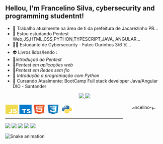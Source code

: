 ## Hellou, I'm Francelino Silva, cybersecurity and programming studentnt!
- 🔭 Trabalho atualmente na área de ti da prefeitura de Jacarézinho PR...
- 🌱 Estou estudando Pentest Web,JS,HTML,CSS,PYTHON,TYPESCRIPT,JAVA, ANGULAR...
- 👨‍🎓 Estudante de Cybersecurity - Fatec Ourinhos 3/6 ☠️...
- 👽 Livros lidos/lendo : 
- 📖*introduçaõ ao Pentest*
- 📖*Pentest em aplicações web*
- 📖*Pentest em Redes sem fio* 
- 📖 *Introdução a programação com Python* 
- 📖 Cursando Atualmente: BootCamp Full stack developer Java/Angular DIO - Santander
<div align="center">
  <a href="https://github.com/Francelino12">
  <img height="140em" src="https://github-readme-stats.vercel.app/api?username=Francelino12&show_icons=true&theme=dracula&include_all_commits=true&count_private=true"/>
  <img height="125em" src="https://github-readme-stats.vercel.app/api/top-langs/?username=Francelino12&layout=compact&langs_count=7&theme=dracula"/>
</div>

  <div style="display: inline_block"><br>
  <img align="center" alt="Francelino-Js" height="30" width="40" src="https://raw.githubusercontent.com/devicons/devicon/master/icons/javascript/javascript-plain.svg">
  <img align="center" alt="Francelino-Ts" height="30" width="40" src="https://raw.githubusercontent.com/devicons/devicon/master/icons/typescript/typescript-plain.svg">
  <img align="center" alt="Francelino-HTML" height="30" width="40" src="https://raw.githubusercontent.com/devicons/devicon/master/icons/html5/html5-original.svg">
  <img align="center" alt="Francelino-CSS" height="30" width="40" src="https://raw.githubusercontent.com/devicons/devicon/master/icons/css3/css3-original.svg">
  <img align="center" alt="Francelino-Python" height="30" width="40" src="https://raw.githubusercontent.com/devicons/devicon/master/icons/python/python-original.svg">
   <img align="right" alt="Francelino-photo" height="150" style="border-radius:70px;" src="https://media.discordapp.net/attachments/928852520477007872/936666048407687208/giphy.gif">
</div>
</div> 
  <hr/>
  
  <div> 
  <a href="https://www.instagram.com/francelino_silvaz" target="_blank"><img src="https://img.shields.io/badge/-Instagram-%23E4405F?style=for-the-badge&logo=instagram&logoColor=white" target="_blank"></a>
 	<a href="https://www.twitch.tv/francelinos" target="_blank"><img src="https://img.shields.io/badge/Twitch-9146FF?style=for-the-badge&logo=twitch&logoColor=white" target="_blank"></a> 
  <a href = "mailto:francelinosilva2020@gmail.com"><img src="https://img.shields.io/badge/-Gmail-%23333?style=for-the-badge&logo=gmail&logoColor=white" target="_blank"></a>
  <a href="https://www.linkedin.com/in/francelino-augusto-a8822b218" target="_blank"><img src="https://img.shields.io/badge/-LinkedIn-%230077B5?style=for-the-badge&logo=linkedin&logoColor=white" target="_blank"></a>
 <a href="https://api.whatsapp.com/send?phone=5543988283632&text=Opa!%20Prazer%2C%20Eu%20sou%20o%20Francelino%20Silva%2C%20atualmente%20estudo%20Seg%20da%20informa%C3%A7%C3%A3o%20e%20Programa%C3%A7%C3%A3o%2C%20Em%20que%20posso%20te%20ajudar%3F" target="_blank"><img src="https://img.shields.io/badge/WhatsApp-25D366?style=for-the-badge&logo=whatsapp&logoColor=white" target="_blank"></a>
    
 
</div>

![Snake animation](https://github.com/Francelino12/Francelino12/blob/output/github-contribution-grid-snake.svg)

